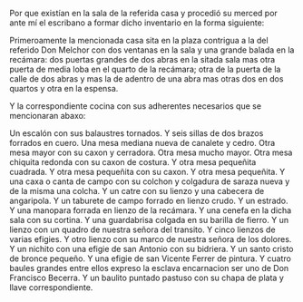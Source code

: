 Por que existían en la sala de la referida casa y procedió su merced por ante mí el escribano a formar dicho inventario en la forma siguiente:

Primeroamente la mencionada casa sita en la plaza contrigua a la del referido Don Melchor con dos ventanas en la sala y una grande balada en la recámara: dos puertas grandes de dos abras en la sitada sala mas otra puerta de media loba en el quarto de la recámara; otra de la puerta de la calle de dos abras y mas la de adentro de una abra mas otras dos en dos quartos y otra en la espensa.

Y la correspondiente cocina con sus adherentes necesarios que se mencionaran abaxo:

Un escalón con sus balaustres tornados.
Y seis sillas de dos brazos forrados en cuero.
Una mesa mediana nueva de canalete y cedro.
Otra mesa mayor con su caxon y cerradora.
Otra mesa mucho mayor.
Otra mesa chiquita redonda con su caxon de costura.
Y otra mesa pequeñita cuadrada.
Y otra mesa pequeñita con su caxon.
Y otra mesa pequeñita.
Y una caxa o canta de campo con su colchon y colgadura de saraza nueva y de la misma una colcha.
Y un catre con su lienzo y una cabecera de angaripola.
Y un taburete de campo forrado en lienzo crudo.
Y un estrado.
Y una manopara forrada en lienzo de la recámara.
Y una cenefa en la dicha sala con su cortina.
Y una guardabrisa colgada en su barilla de fierro.
Y un lienzo con un quadro de nuestra señora del transito.
Y cinco lienzos de varias efigies.
Y otro lienzo con su marco de nuestra señora de los dolores.
Y un nichito con una efigie de san Antonio con su bidriera.
Y un santo cristo de bronce pequeño.
Y una efigie de san Vicente Ferrer de pintura.
Y cuatro baules grandes entre ellos expreso la esclava encarnacion ser uno de Don Francisco Becerra.
Y un baulito puntado pastuso con su chapa de plata y llave correspondiente.